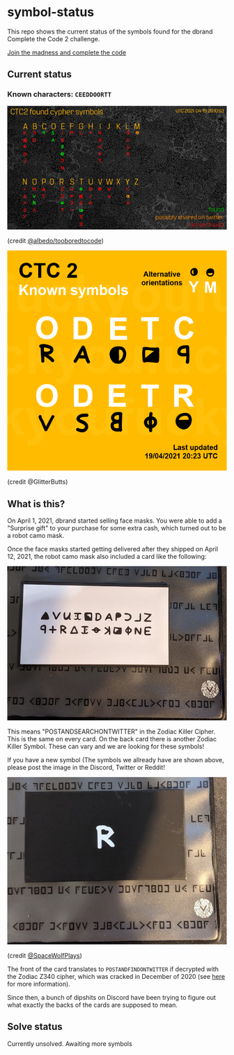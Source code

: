 # symbol-status

This repo shows the current status of the symbols found for the dbrand Complete the Code 2 challenge.

[Join the madness and complete the code](https://discord.gg/dbrand)


## Current status
### Known characters: `CEEDDOORTT`

![Status](CTC2.png)

(credit [@albedo/tooboredtocode](https://github.com/tooboredtocode))

![Known Only](Known.png)

(credit @GlitterButts)

## What is this?

On April 1, 2021, dbrand started selling face masks. You were able to add a "Surprise gift" to your purchase for some extra cash, which turned out to be a robot camo mask.

Once the face masks started getting delivered after they shipped on April 12, 2021, the robot camo mask also included a card like the following:

![Card Front](card_front.jpeg)

This means "POSTANDSEARCHONTWITTER" in the Zodiac Killer Cipher. This is the same on every card. 
On the back card there is another Zodiac Killer Symbol. These can vary and we are looking for these symbols!

If you have a new symbol (The symbols we allready have are shown above, please post the image in the Discord, Twitter or Reddit!

![Card Back](card_back.jpeg)

(credit [@SpaceWolfPlays](https://twitter.com/spacewolfplays))

The front of the card translates to `POSTANDFINDONTWITTER` if decrypted with the Zodiac Z340 cipher, which was cracked in December of 2020 (see [here](http://zodiackillersite.com/viewtopic.php?f=23&t=5079) for more information).

Since then, a bunch of dipshits on Discord have been trying to figure out what exactly the backs of the cards are supposed to mean.

## Solve status

Currently unsolved. Awaiting more symbols
